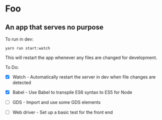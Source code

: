 # Foo

## An app that serves no purpose

To run in dev:

`yarn run start:watch`

This will restart the app whenever any files are changed for development.

To Do:

- [x] Watch - Automatically restart the server in dev when file changes are detected

- [x] Babel - Use Babel to transpile ES6 syntax to ES5 for Node

- [ ] GDS - Import and use some GDS elements

- [ ] Web driver - Set up a basic test for the front end
